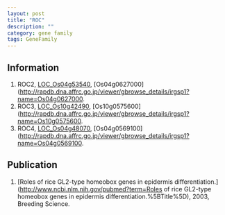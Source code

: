 ```yaml
---
layout: post
title: "ROC"
description: ""
category: gene family
tags: GeneFamily
---
```


## Information
1. ROC2, [LOC_Os04g53540](http://rice.plantbiology.msu.edu/cgi-bin/ORF_infopage.cgi?orf=LOC_Os04g53540), [Os04g0627000](http://rapdb.dna.affrc.go.jp/viewer/gbrowse_details/irgsp1?name=Os04g0627000.
2. ROC3, [LOC_Os10g42490](http://rice.plantbiology.msu.edu/cgi-bin/ORF_infopage.cgi?orf=LOC_Os10g42490), [Os10g0575600](http://rapdb.dna.affrc.go.jp/viewer/gbrowse_details/irgsp1?name=Os10g0575600.
3. ROC4, [LOC_Os04g48070](http://rice.plantbiology.msu.edu/cgi-bin/ORF_infopage.cgi?orf=LOC_Os04g48070), [Os04g0569100](http://rapdb.dna.affrc.go.jp/viewer/gbrowse_details/irgsp1?name=Os04g0569100.

## Publication
1. [Roles of rice GL2-type homeobox genes in epidermis differentiation.](http://www.ncbi.nlm.nih.gov/pubmed?term=Roles of rice GL2-type homeobox genes in epidermis differentiation.%5BTitle%5D), 2003, Breeding Science.


